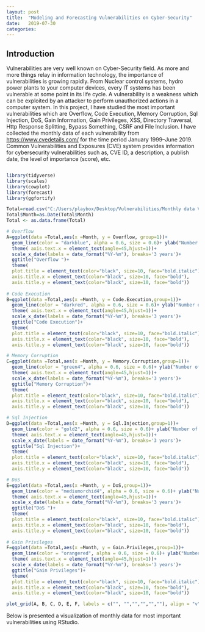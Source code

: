```yaml
---
layout: post
title:  "Modeling and Forecasting Vulnerabilities on Cyber-Security"
date:   2019-07-30
categories: 
---
```

## Introduction
Vulnerabilities are very well known on Cyber-Security field. As more and more things relay in information technology, the importance of vulnerabilities is growing rapidly. From Nuclear control systems, hydro power plants to your computer devices, every IT systems has been vulnerable at some point in its life cycle. A vulnerability is a weakness which can be exploited by an attacker to perform unauthorized actions in a computer system. In this project, I have studied the most important vulnerabilities which are Overflow, Code Execution, Memory Corruption, Sql Injection, DoS, Gain Information, Gain Privileges, XSS, Directory Traversal, Http Response Splitting, Bypass Something, CSRF and File Inclusion. I have collected the monthly data of each vulnerability from https://www.cvedetails.com/ for the time period January 1999–June 2019. Common Vulnerabilities and Exposures (CVE) system provides information for cybersecurity vulnerabilities such as, CVE ID, a description, a publish date, the level of importance (score), etc. 

```R

library(tidyverse)
library(scales)
library(cowplot)
library(forecast)
library(ggfortify)

Total=read.csv("C:/Users/playbox/Desktop/Vulnerabilities/Monthly data Vulnerabilities.csv")
Total$Month=as.Date(Total$Month)
Total <- as.data.frame(Total)

# Overflow
A=ggplot(data =Total,aes(x =Month, y = Overflow, group=1))+
  geom_line(color = "darkblue", alpha = 0.6, size = 0.6)+ ylab("Number of Vuln.")+xlab("Time")+
  theme( axis.text.x = element_text(angle=45,hjust=1))+
  scale_x_date(labels = date_format("%Y-%m"), breaks='3 years')+
  ggtitle("Overflow ")+
  theme(
  plot.title = element_text(color="black", size=10, face="bold.italic"),
  axis.title.x = element_text(color="black", size=10, face="bold"),
  axis.title.y = element_text(color="black", size=10, face="bold"))
  
# Code Execution
B=ggplot(data =Total,aes(x =Month, y = Code.Execution,group=1))+
  geom_line(color = "darkred", alpha = 0.6, size = 0.6)+ ylab("Number of Vuln.")+xlab("Time")+
  theme( axis.text.x = element_text(angle=45,hjust=1))+
  scale_x_date(labels = date_format("%Y-%m"), breaks='3 years')+
  ggtitle("Code Execution")+
  theme(
  plot.title = element_text(color="black", size=10, face="bold.italic"),
  axis.title.x = element_text(color="black", size=10, face="bold"),
  axis.title.y = element_text(color="black", size=10, face="bold"))

# Memory Corruption
C=ggplot(data =Total,aes(x =Month, y = Memory.Corruption,group=1))+
  geom_line(color = "green4", alpha = 0.6, size = 0.6)+ ylab("Number of Vuln.")+xlab("Time")+
  theme( axis.text.x = element_text(angle=45,hjust=1))+
  scale_x_date(labels = date_format("%Y-%m"), breaks='3 years')+
  ggtitle("Memory Corruption")+
  theme(
  plot.title = element_text(color="black", size=10, face="bold.italic"),
  axis.title.x = element_text(color="black", size=10, face="bold"),
  axis.title.y = element_text(color="black", size=10, face="bold"))

# Sql Injection
D=ggplot(data =Total,aes(x =Month, y = Sql.Injection,group=1))+
  geom_line(color = "gold2", alpha = 0.6, size = 0.6)+ ylab("Number of Vuln.")+xlab("Time")+
  theme( axis.text.x = element_text(angle=45,hjust=1))+
  scale_x_date(labels = date_format("%Y-%m"), breaks='3 years')+
  ggtitle("Sql Injection")+
  theme(
  plot.title = element_text(color="black", size=10, face="bold.italic"),
  axis.title.x = element_text(color="black", size=10, face="bold"),
  axis.title.y = element_text(color="black", size=10, face="bold"))

# DoS
E=ggplot(data =Total,aes(x =Month, y = DoS,group=1))+
  geom_line(color = "mediumorchid4", alpha = 0.6, size = 0.6)+ ylab("Number of Vuln.")+xlab("Time")+
  theme( axis.text.x = element_text(angle=45,hjust=1))+
  scale_x_date(labels = date_format("%Y-%m"), breaks='3 years')+
  ggtitle("DoS ")+
  theme(
  plot.title = element_text(color="black", size=10, face="bold.italic"),
  axis.title.x = element_text(color="black", size=10, face="bold"),
  axis.title.y = element_text(color="black", size=10, face="bold"))
  
# Gain Privileges 
F=ggplot(data =Total,aes(x =Month, y = Gain.Privileges,group=1))+
  geom_line(color = "orangered", alpha = 0.6, size = 0.6)+ ylab("Number of Vuln.")+xlab("Time")+
  theme( axis.text.x = element_text(angle=45,hjust=1))+
  scale_x_date(labels = date_format("%Y-%m"), breaks='3 years')+
  ggtitle("Gain Privileges")+
  theme(
  plot.title = element_text(color="black", size=10, face="bold.italic"),
  axis.title.x = element_text(color="black", size=10, face="bold"),
  axis.title.y = element_text(color="black", size=10, face="bold"))

plot_grid(A, B, C, D, E, F, labels = c("", "","","","",""), align = "v")

```

Below is presented a visualization of monthly data for most important vulnerabilities using RStudio. 
